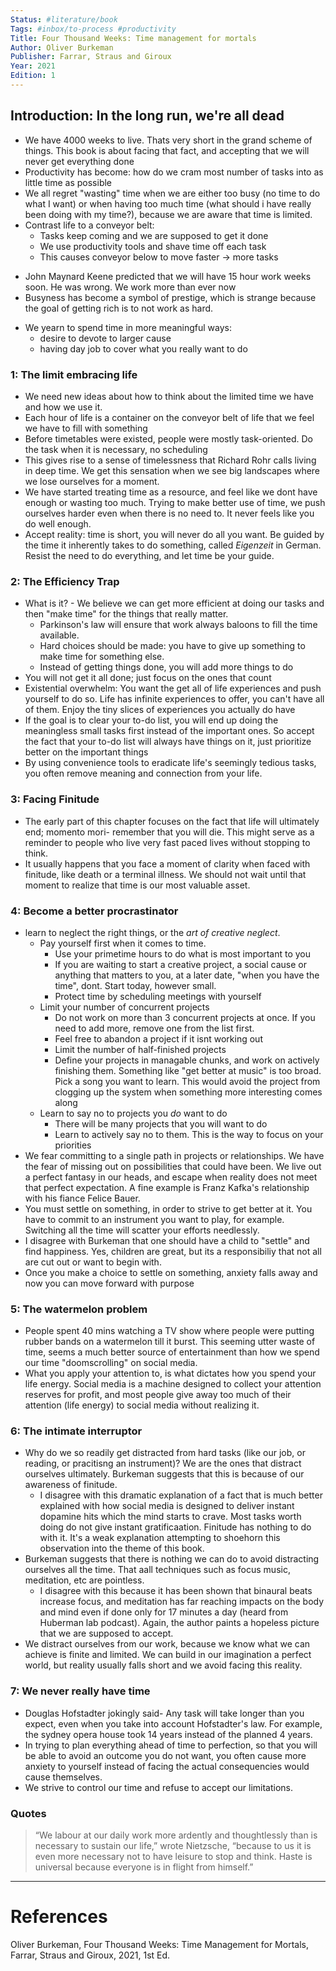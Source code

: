 ```yaml
---
Status: #literature/book 
Tags: #inbox/to-process #productivity  
Title: Four Thousand Weeks: Time management for mortals
Author: Oliver Burkeman
Publisher: Farrar, Straus and Giroux
Year: 2021
Edition: 1
---
```


## Introduction: In the long run, we're all dead

* We have 4000 weeks to live. Thats very short in the grand scheme of things. This book is about facing that fact, and accepting that we will never get everything done
* Productivity has become: how do we cram most number of tasks into as little time as possible
* We all regret "wasting" time when we are either too busy (no time to do what I want) or when having too much time (what should i have really been doing with my time?), because we are aware that time is limited.
* Contrast life to a conveyor belt:
	* Tasks keep coming and we are supposed to get it done
	* We use productivity tools and shave time off each task
	* This causes conveyor below to move faster -> more tasks
- John Maynard Keene predicted that we will have 15 hour work weeks soon. He was wrong. We work more than ever now
- Busyness has become a symbol of prestige, which is strange because the goal of getting rich is to not work as hard.
* We yearn to spend time in more meaningful ways:
	* desire to devote to larger cause
	* having day job to cover what you really want to do

### 1: The limit embracing life

- We need new ideas about how to think about the limited time we have and how we use it.
- Each hour of life is a container on the conveyor belt of life that we feel we have to fill with something
- Before timetables were existed, people were mostly task-oriented. Do the task when it is necessary, no scheduling
- This gives rise to a sense of timelessness that Richard Rohr calls living in deep time. We get this sensation when we see big landscapes where we lose ourselves for a moment.
- We have started treating time as a resource, and feel like we dont have enough or wasting too much. Trying to make better use of time, we push ourselves harder even when there is no need to. It never feels like you do well enough.
- Accept reality: time is short, you will never do all you want. Be guided by the time it inherently takes to do something, called *Eigenzeit* in German. Resist the need to do everything, and let time be your guide.

### 2: The Efficiency Trap

- What is it?
		- We believe we can get more efficient at doing our tasks and then "make time" for the things that really matter.
	- Parkinson's law will ensure that work always baloons to fill the time available.
	- Hard choices should be made: you have to give up something to make time for something else.
	- Instead of getting things done, you will add more things to do
- You will not get it all done; just focus on the ones that count
- Existential overwhelm: You want the get all of life experiences and push yourself to do so. Life has infinite experiences to offer, you can't have all of them. Enjoy the tiny slices of experiences you actually do have
- If the goal is to clear your to-do list, you will end up doing the meaningless small tasks first instead of the important ones. So accept the fact that your to-do list will always have things on it, just prioritize better on the important things
- By using convenience tools to eradicate life's seemingly tedious tasks, you often remove meaning and connection from your life.

### 3: Facing Finitude

- The early part of this chapter focuses on the fact that life will ultimately end; momento mori- remember that you will die. This might serve as a reminder to people who live very fast paced lives without stopping to think.
- It usually happens that you face a moment of clarity when faced with finitude, like death or a terminal illness. We should not wait until that moment to realize that time is our most valuable asset.

### 4: Become a better procrastinator
- learn to neglect the right things, or the *art of creative neglect*.
	- Pay yourself first when it comes to time.
		- Use your primetime hours to do what is most important to you
		- If you are waiting to start a creative project, a social cause or anything that matters to you, at a later date, "when you have the time", dont. Start today, however small.
		- Protect time by scheduling meetings with yourself
	- Limit your number of concurrent projects
		- Do not work on more than 3 concurrent projects at once. If you need to add more, remove one from the list first.
		- Feel free to abandon a project if it isnt working out
		- Limit the number of half-finished projects
		- Define your projects in managable chunks, and work on actively finishing them. Something like "get better at music" is too broad. Pick a song you want to learn. This would avoid the project from clogging up the system when something more interesting comes along
	- Learn to say no to projects you *do* want to do
		- There will be many projects that you will want to do
		- Learn to actively say no to them. This is the way to focus on your priorities
- We fear committing to a single path in projects or relationships. We have the fear of missing out on possibilities that could have been. We live out a perfect fantasy in our heads, and escape when reality does not meet that perfect expectation. A fine example is Franz Kafka's relationship with his fiance Felice Bauer.
- You must settle on something, in order to strive to get better at it. You have to commit to an instrument you want to play, for example. Switching all the time will scatter your efforts needlessly.
- I disagree with Burkeman that one should have a child to "settle" and find happiness. Yes, children are great, but its a responsibiliy that not all are cut out or want to begin with.
- Once you make a choice to settle on something, anxiety falls away and now you can move forward with purpose

### 5: The watermelon problem
- People spent 40 mins watching a TV show where people were putting rubber bands on a watermelon till it burst. This seeming utter waste of time, seems a much better source of entertainment than how we spend our time "doomscrolling" on social media.
- What you apply your attention to, is what dictates how you spend your life energy. Social media is a machine designed to collect your attention reserves for profit, and most people give away too much of their attention (life energy) to social media without realizing it. 

### 6: The intimate interruptor
- Why do we so readily get distracted from hard tasks (like our job, or reading, or pracitisng an instrument)? We are the ones that distract ourselves ultimately.  Burkeman suggests that this is because of our awareness of finitude.
	- I disagree with this dramatic explanation of a fact that is much better explained with how social media is designed to deliver instant dopamine hits which the mind starts to crave. Most tasks worth doing do not give instant gratificaation. Finitude has nothing to do with it. It's a weak explanation attempting to shoehorn this observation into the theme of this book.
- Burkeman suggests that there is nothing we can do to avoid distracting ourselves all the time. That aall techniques such as focus music, meditation, etc are pointless.
	- I disagree with this because it has been shown that binaural beats increase focus, and meditation has far reaching impacts on the body and mind even if done only for 17 minutes a day (heard from Huberman lab podcast). Again, the author paints a hopeless picture that we are supposed to accept.
- We distract ourselves from our work, because we know what we can achieve is finite and limited. We can build in our imagination a perfect world, but reality usually falls short and we avoid facing this reality.

### 7: We never really have time
- Douglas Hofstadter jokingly said- Any task will take longer than you expect, even when you take into account Hofstadter's law. For example, the sydney opera house took 14 years instead of the planned 4 years.
- In trying to plan everything ahead of time to perfection, so that you will be able to avoid an outcome you do not want, you often cause more anxiety to yourself instead of facing the actual consequencies would cause themselves.
- We strive to control our time and refuse to accept our limitations.

### Quotes

>“We labour at our daily work more ardently and thoughtlessly than is necessary to sustain our life,” wrote Nietzsche, “because to us it is even more necessary not to have leisure to stop and think. Haste is universal because everyone is in flight from himself.”


---
# References

Oliver Burkeman, Four Thousand Weeks: Time Management for Mortals, Farrar, Straus and Giroux, 2021, 1st Ed.